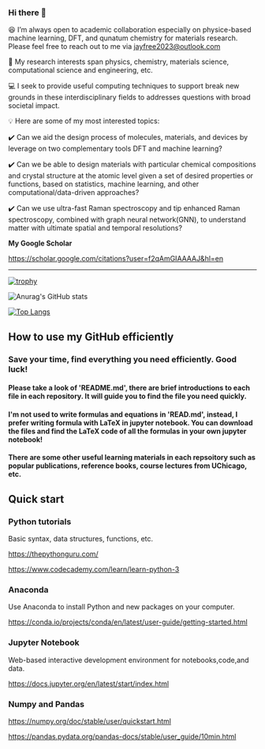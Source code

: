 ### Hi there 👋  

:laughing: I’m always open to academic collaboration especially on physice-based machine learning, DFT, and qunatum chemistry for materials research. Please feel free to reach out to me via jayfree2023@outlook.com

:microscope: My research interests span physics, chemistry, materials science, computational science  and engineering, etc.

:computer: I seek to provide useful computing techniques to support break new grounds in these interdisciplinary fields to addresses questions with broad societal impact.

:bulb: Here are some of my most interested topics:

:heavy_check_mark: Can we aid the design process of molecules, materials, and devices by leverage on two complementary tools DFT and machine learning?

:heavy_check_mark: Can we be able to design materials with particular chemical compositions and crystal structure at the atomic level given a set of desired properties or functions, based on statistics, machine learning, and other computational/data-driven approaches?

:heavy_check_mark: Can we use ultra-fast Raman spectroscopy and tip enhanced Raman spectroscopy, combined with graph neural network(GNN), to understand matter with ultimate spatial and temporal resolutions? 

**My Google Scholar**

https://scholar.google.com/citations?user=f2qAmGIAAAAJ&hl=en


________________________________________________________________________________________________________________________________________________________


[![trophy](https://github-profile-trophy.vercel.app/?username=JayLau123&theme=onedark)](https://github.com/ryo-ma/github-profile-trophy)

![Anurag's GitHub stats](https://github-readme-stats.vercel.app/api?username=JayLau123&show_icons=true&theme=dracula)


[![Top Langs](https://github-readme-stats.vercel.app/api/top-langs/?username=JayLau123&layout=compact)](https://github.com/anuraghazra/github-readme-stats)

## How to use my GitHub efficiently

### Save your time, find everything you need efficiently. Good luck!

#### Please take a look of 'README.md', there are brief introductions to each file in each repository. It will guide you to find the file you need quickly. 

#### I'm not used to write formulas and equations in 'READ.md', instead, I prefer writing formula with LaTeX in jupyter notebook. You can download the files and find the LaTeX code of all the formulas in your own jupyter notebook!

#### There are some other useful learning materials in each repsoitory such as popular publications, reference books, course lectures from UChicago, etc.

## Quick start

### Python tutorials

Basic syntax, data structures, functions, etc.

https://thepythonguru.com/

https://www.codecademy.com/learn/learn-python-3

### Anaconda

Use Anaconda to install Python and new packages on your computer.

https://conda.io/projects/conda/en/latest/user-guide/getting-started.html

### Jupyter Notebook

Web-based interactive development environment for notebooks,code,and data.

https://docs.jupyter.org/en/latest/start/index.html

### Numpy and Pandas

https://numpy.org/doc/stable/user/quickstart.html

https://pandas.pydata.org/pandas-docs/stable/user_guide/10min.html



<!--
**JayLau123/JayLau123** is a ✨ _special_ ✨ repository because its `README.md` (this file) appears on your GitHub profile.

Here are some ideas to get you started:

- 🔭 I’m currently working on ...
- 🌱 I’m currently learning ...
- 
- 🤔 I’m looking for help with ...
- 💬 Ask me about ...
- 📫 How to reach me: ...
- 😄 Pronouns: ...
- ⚡ Fun fact: ...
-->
